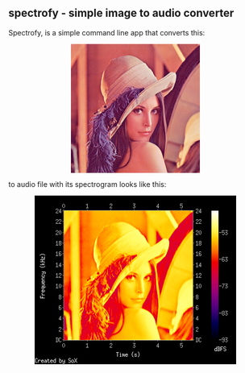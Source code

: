 spectrofy - simple image to audio converter
-------------------------------------------

Spectrofy, is a simple command line app that converts this:

<div>
  <img src="https://github.com/8c6794b6/spectrofy/raw/master/data/lena_in.bmp" style="display:block;margin-left:auto; margin-right:auto;" />
</div>

to audio file with its spectrogram looks like this:

<div>
  <img src="https://github.com/8c6794b6/spectrofy/raw/master/data/lena_out.png" style="display:block;margin-left:auto; margin-right:auto;" />
</div>